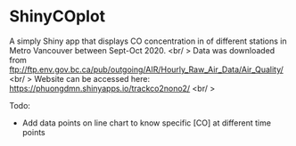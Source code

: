 # ShinyCOplot

A simply Shiny app that displays CO concentration in of different stations in Metro Vancouver between Sept-Oct 2020. <br/ >
Data was downloaded from  ftp://ftp.env.gov.bc.ca/pub/outgoing/AIR/Hourly_Raw_Air_Data/Air_Quality/    <br/ >
Website can be accessed here:  https://phuongdmn.shinyapps.io/trackco2nono2/  <br/ >

Todo:
- Add data points on line chart to know specific [CO] at different time points
